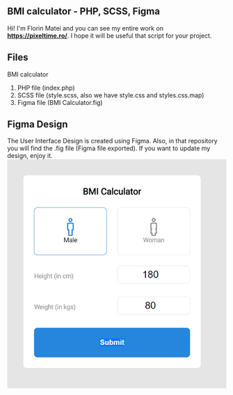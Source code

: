 ## BMI calculator - PHP, SCSS, Figma

Hi! I'm Florin Matei and you can see my entire work on **https://pixeltime.ro/**. I hope it will be useful that script for your project. 

## Files
BMI calculator

 1. PHP file (index.php) 
 2. SCSS file (style.scss, also we have style.css and styles.css.map) 
 3. Figma file (BMI Calculator.fig)


## Figma Design

The User Interface Design is created using Figma. Also, in that repository you will find the .fig file (Figma file exported). If you want to update my design, enjoy it.
![BMI Calculator](preview.png)
